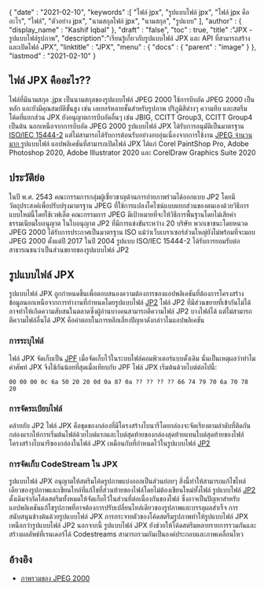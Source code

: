 {
  "date" : "2021-02-10",
  "keywords" :[ "ไฟล์ jpx", "รูปแบบไฟล์ jpx", "ไฟล์ jpx คืออะไร", "ไฟล์", "ตัวอย่าง jpx", "นามสกุลไฟล์ jpx", "นามสกุล", "รูปแบบ" ],
  "author" : {
    "display_name" : "Kashif Iqbal"
},
  "draft" : "false",
  "toc" : true,
  "title" :"JPX - รูปแบบไฟล์รูปภาพ",
  "description":"เรียนรู้เกี่ยวกับรูปแบบไฟล์ JPX และ API ที่สามารถสร้างและเปิดไฟล์ JPX",
  "linktitle" : "JPX",
  "menu" : {
    "docs" : {
      "parent" : "image"
}
},
  "lastmod" : "2021-02-10"
}

## ไฟล์ JPX คืออะไร?? ##

ไฟล์ที่มีนามสกุล .jpx เป็นนามสกุลของรูปแบบไฟล์ JPEG 2000 ใช้การบีบอัด JPEG 2000 เป็นหลัก และยังมีคุณสมบัติขั้นสูง เช่น เลเยอร์หลายชั้นสำหรับรูปภาพ ปริภูมิสีต่างๆ ความทึบ และสตรีมโค้ดที่แยกส่วน JPX ยังอนุญาตการบีบอัดอื่นๆ เช่น JBIG, CCITT Group3, CCITT Group4 เป็นต้น นอกเหนือจากการบีบอัด JPEG 2000 รูปแบบไฟล์ JPX ได้รับการอนุมัติเป็นมาตรฐาน [ISO/IEC 15444-2](https://www.iso.org/standard/33160.html) แต่ไม่สามารถได้รับการต้อนรับอย่างอบอุ่นเนื่องจากการใช้งาน [JPEG จำนวนมาก ](/th/image/jpeg/) รูปแบบไฟล์ แอปพลิเคชันที่สามารถเปิดไฟล์ JPX ได้แก่ Corel PaintShop Pro, Adobe Photoshop 2020, Adobe Illustrator 2020 และ CorelDraw Graphics Suite 2020

## ประวัติย่อ

ในปี พ.ศ. 2543 คณะกรรมการกลุ่มผู้เชี่ยวชาญด้านการถ่ายภาพร่วมได้ออกแบบ JP2 โดยมีวัตถุประสงค์เพื่อปรับปรุงมาตรฐาน JPEG ที่ใช้การแปลงโคไซน์แบบแยกส่วนของตนเองด้วยวิธีการแบบใหม่นี้โดยใช้เวฟเล็ต คณะกรรมการ JPEG มีเป้าหมายที่จะให้วิธีการพื้นฐานโดยไม่เสียค่าธรรมเนียมใบอนุญาต ในใบอนุญาต JP2 ที่มีการแข่งขันระหว่าง 20 บริษัท พวกเขาชนะโดยหนวด JPEG 2000 ได้รับการประกาศเป็นมาตรฐาน ISO แม้ว่าเว็บเบราเซอร์ส่วนใหญ่ยังไม่พร้อมที่จะมอบ JPEG 2000 ตั้งแต่ปี 2017 ในปี 2004 รูปแบบ ISO/IEC 15444-2 ได้รับการยอมรับต่อสาธารณชนว่าเป็นส่วนขยายของรูปแบบไฟล์ JP2

## รูปแบบไฟล์ JPX

รูปแบบไฟล์ JPX ถูกกำหนดขึ้นเพื่อตอบสนองความต้องการของแอปพลิเคชันที่ต้องการโครงสร้างข้อมูลนอกเหนือจากการทำงานที่กำหนดโดยรูปแบบไฟล์ [JP2](/th/image/jp2/) ไฟล์ JP2 ที่มีส่วนขยายที่เข้ากันไม่ได้อาจทำให้เกิดความสับสนในตลาดซึ่งผู้อ่านบางคนสามารถตีความไฟล์ JP2 บางไฟล์ได้ แต่ไม่สามารถตีความไฟล์อื่นได้ JPX คือคำตอบในการหลีกเลี่ยงปัญหาดังกล่าวในแอปพลิเคชัน

### การระบุไฟล์

ไฟล์ JPX จัดเก็บเป็น [JPF](/th/image/jpf/) เมื่อจัดเก็บไว้ในระบบไฟล์คอมพิวเตอร์แบบดั้งเดิม นั่นเป็นเหตุผลว่าทำไมคำศัพท์ JPX จึงใช้กันน้อยที่สุดเมื่อเทียบกับ JPF ไฟล์ JPX เริ่มต้นด้วยไบต์ต่อไปนี้:

`00 00 00 0c 6a 50 20 20 0d 0a 87 0a ?? ?? ?? ?? 66 74 79 70 6a 70 78 20`

### การจัดระเบียบไฟล์

คล้ายกับ JP2 ไฟล์ JPX คือชุดของกล่องที่มีโครงสร้างไบนารีโดยกล่องจะจัดเรียงตามลำดับที่ติดกัน กล่องแรกให้การเริ่มต้นไฟล์ด้วยไบต์แรกและไบต์สุดท้ายของกล่องสุดท้ายแทนไบต์สุดท้ายของไฟล์
โครงสร้างไบนารีของกล่องในไฟล์ JPX เหมือนกับที่กำหนดไว้ในรูปแบบไฟล์ [JP2](/th/image/jp2/)

### การจัดเก็บ CodeStream ใน JPX

รูปแบบไฟล์ JPX อนุญาตให้สตรีมโค้ดรูปภาพแบ่งออกเป็นส่วนย่อยๆ สิ่งนี้ทำให้สามารถแก้ไขไทล์เดียวของรูปภาพและเขียนไทล์ที่แก้ไขที่ส่วนท้ายของไฟล์โดยไม่ต้องเขียนใหม่ทั้งไฟล์ รูปแบบไฟล์ [JP2](/th/image/jp2/) ดั้งเดิมจำกัดโค้ดสตรีมทั้งหมดให้จัดเก็บไว้ในส่วนที่ต่อเนื่องกันของไฟล์ ซึ่งอาจเป็นปัญหาสำหรับแอปพลิเคชันแก้ไขรูปภาพที่อาจต้องการปรับเปลี่ยนไทล์เดียวของรูปภาพและบรรลุผลสำเร็จ การสนับสนุนข้างต้นด้วยรูปแบบไฟล์ JPX การกระจายตัวของโค้ดสตรีมรูปภาพทำให้รูปแบบไฟล์ JPX เหนือกว่ารูปแบบไฟล์ JP2 นอกจากนี้ รูปแบบไฟล์ JPX ยังช่วยให้โค้ดสตรีมหลายรายการรวมกันและสร้างผลลัพธ์ที่เรนเดอร์ได้ Codestreams สามารถรวมกันเป็นองค์ประกอบและภาพเคลื่อนไหว

## อ้างอิง ##

* [ภาพรวมของ JPEG 2000](https://jpeg.org/jpeg2000/)

